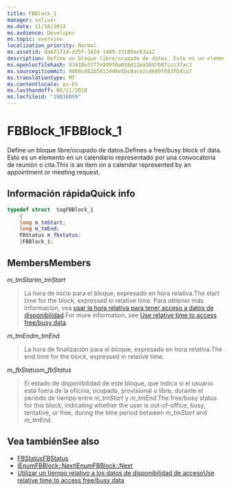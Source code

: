 ```yaml
---
title: FBBlock_1
manager: soliver
ms.date: 11/16/2014
ms.audience: Developer
ms.topic: overview
localization_priority: Normal
ms.assetid: da67171d-d25f-3424-1409-33189ac63a12
description: Define un bloque libre/ocupado de datos. Esto es un elemento en un calendario representado por una convocatoria de reunión o cita.
ms.openlocfilehash: 93418e3777e9d9f0a016822ea5897b8fccc37ac3
ms.sourcegitcommit: 9d60cd82b5413446e5bc8ace2cd689f683fb41a7
ms.translationtype: MT
ms.contentlocale: es-ES
ms.lasthandoff: 06/11/2018
ms.locfileid: "19816059"
---
```

# <a name="fbblock1"></a><span data-ttu-id="1d800-104">FBBlock_1</span><span class="sxs-lookup"><span data-stu-id="1d800-104">FBBlock_1</span></span>

<span data-ttu-id="1d800-105">Define un bloque libre/ocupado de datos.</span><span class="sxs-lookup"><span data-stu-id="1d800-105">Defines a free/busy block of data.</span></span> <span data-ttu-id="1d800-106">Esto es un elemento en un calendario representado por una convocatoria de reunión o cita.</span><span class="sxs-lookup"><span data-stu-id="1d800-106">This is an item on a calendar represented by an appointment or meeting request.</span></span>
  
## <a name="quick-info"></a><span data-ttu-id="1d800-107">Información rápida</span><span class="sxs-lookup"><span data-stu-id="1d800-107">Quick info</span></span>

```cpp
typedef struct  tagFBBlock_1 
    { 
    long m_tmStart; 
    long m_tmEnd; 
    FBStatus m_fbstatus; 
    }FBBlock_1; 

```

## <a name="members"></a><span data-ttu-id="1d800-108">Members</span><span class="sxs-lookup"><span data-stu-id="1d800-108">Members</span></span>

<span data-ttu-id="1d800-109">_m_tmStart_</span><span class="sxs-lookup"><span data-stu-id="1d800-109">_m_tmStart_</span></span>
  
> <span data-ttu-id="1d800-110">La hora de inicio para el bloque, expresado en hora relativa.</span><span class="sxs-lookup"><span data-stu-id="1d800-110">The start time for the block, expressed in relative time.</span></span> <span data-ttu-id="1d800-111">Para obtener más información, vea [usar la hora relativa para tener acceso a datos de disponibilidad](how-to-use-relative-time-to-access-free-busy-data.md).</span><span class="sxs-lookup"><span data-stu-id="1d800-111">For more information, see [Use relative time to access free/busy data](how-to-use-relative-time-to-access-free-busy-data.md).</span></span>
    
<span data-ttu-id="1d800-112">_m_tmEnd_</span><span class="sxs-lookup"><span data-stu-id="1d800-112">_m_tmEnd_</span></span>
  
> <span data-ttu-id="1d800-113">La hora de finalización para el bloque, expresado en hora relativa.</span><span class="sxs-lookup"><span data-stu-id="1d800-113">The end time for the block, expressed in relative time.</span></span>
    
<span data-ttu-id="1d800-114">_m_fbStatus_</span><span class="sxs-lookup"><span data-stu-id="1d800-114">_m_fbStatus_</span></span>
  
> <span data-ttu-id="1d800-115">El estado de disponibilidad de este bloque, que indica si el usuario está fuera de la oficina, ocupado, provisional o libre, durante el período de tiempo entre _m_tmStart_ y _m_tmEnd_.</span><span class="sxs-lookup"><span data-stu-id="1d800-115">The free/busy status for this block, indicating whether the user is out-of-office, busy, tentative, or free, during the time period between  _m_tmStart_ and  _m_tmEnd_.</span></span>
    
## <a name="see-also"></a><span data-ttu-id="1d800-116">Vea también</span><span class="sxs-lookup"><span data-stu-id="1d800-116">See also</span></span>

- [<span data-ttu-id="1d800-117">FBStatus</span><span class="sxs-lookup"><span data-stu-id="1d800-117">FBStatus</span></span>](fbstatus.md)
- [<span data-ttu-id="1d800-118">IEnumFBBlock::Next</span><span class="sxs-lookup"><span data-stu-id="1d800-118">IEnumFBBlock::Next</span></span>](ienumfbblock-next.md)
- [<span data-ttu-id="1d800-119">Utilizar un tiempo relativo a los datos de disponibilidad de acceso</span><span class="sxs-lookup"><span data-stu-id="1d800-119">Use relative time to access free/busy data</span></span>](how-to-use-relative-time-to-access-free-busy-data.md)

